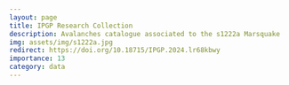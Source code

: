 ```yaml
---
layout: page
title: IPGP Research Collection
description: Avalanches catalogue associated to the s1222a Marsquake
img: assets/img/s1222a.jpg
redirect: https://doi.org/10.18715/IPGP.2024.lr68kbwy
importance: 13
category: data
---
```

